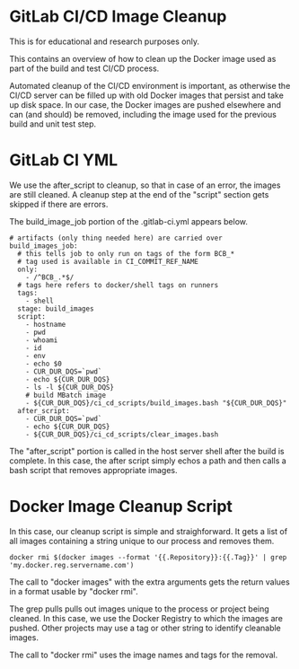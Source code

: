 # GitLab CI/CD Image Cleanup

This is for educational and research purposes only. 

This contains an overview of how to clean up the Docker image used as part of the build and test CI/CD process.

Automated cleanup of the CI/CD environment is important, as otherwise the CI/CD server can be filled up with old Docker images that persist and take up disk space. In our case, the Docker images are pushed elsewhere and can (and should) be removed, including the image used for the previous build and unit test step.

# GitLab CI YML

We use the after_script to cleanup, so that in case of an error, the images are still cleaned. A cleanup step at the end of the "script" section gets skipped if there are errors.

The build_image_job portion of the .gitlab-ci.yml appears below.

```
# artifacts (only thing needed here) are carried over
build_images_job:
  # this tells job to only run on tags of the form BCB_*
  # tag used is available in CI_COMMIT_REF_NAME
  only:
    - /^BCB_.*$/
  # tags here refers to docker/shell tags on runners
  tags:
    - shell
  stage: build_images
  script:
    - hostname
    - pwd
    - whoami
    - id
    - env
    - echo $0
    - CUR_DUR_DQS=`pwd`
    - echo ${CUR_DUR_DQS}
    - ls -l ${CUR_DUR_DQS}
    # build MBatch image
    - ${CUR_DUR_DQS}/ci_cd_scripts/build_images.bash "${CUR_DUR_DQS}"
  after_script:
    - CUR_DUR_DQS=`pwd`
    - echo ${CUR_DUR_DQS}
    - ${CUR_DUR_DQS}/ci_cd_scripts/clear_images.bash
```

The "after_script" portion is called in the host server shell after the build is complete. In this case, the after script simply echos a path and then calls a bash script that removes appropriate images.

# Docker Image Cleanup Script

In this case, our cleanup script is simple and straighforward. It gets a list of all images containing a string unique to our process and removes them.

```
docker rmi $(docker images --format '{{.Repository}}:{{.Tag}}' | grep 'my.docker.reg.servername.com')
```

The call to "docker images" with the extra arguments gets the return values in a format usable by "docker rmi".

The grep pulls pulls out images unique to the process or project being cleaned. In this case, we use the Docker Registry to which the images are pushed. Other projects may use a tag or other string to identify cleanable images.

The call to "docker rmi" uses the image names and tags for the removal.

